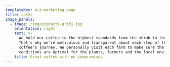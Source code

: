 ```yaml
---
templateKey: biz-marketing-page
title: cafes
image_panels:
  - image: /img/products-grid1.jpg
    orientation: right
    text: >-
      We hold our coffee to the highest standards from the shrub to the cup.
      That’s why we’re meticulous and transparent about each step of the
      coffee’s journey. We personally visit each farm to make sure the
      conditions are optimal for the plants, farmers and the local environment.
    title: Great coffee with no compromises
---
```


